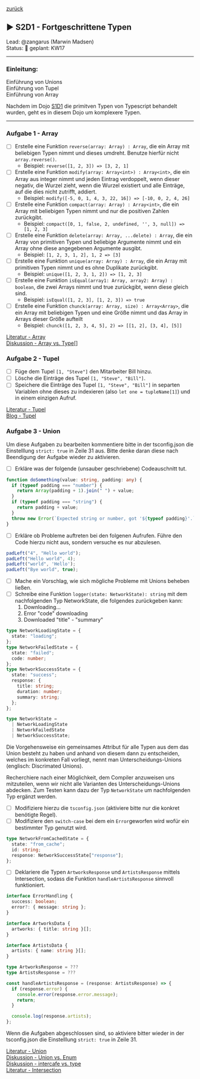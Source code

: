[zurück](../README.md)

## :arrow_forward: S2D1 - Fortgeschrittene Typen
Lead: @zangarus (Marwin Madsen)  
Status: :construction:
geplant: KW17  

---
### Einleitung:

Einführung von Unions  
Einführung von Tupel  
Einführung von Array  

Nachdem im Dojo [S1D1](../section1/S1D1/README.md) die primitven Typen von Typescript behandelt wurden, geht es in diesem Dojo um komplexere Typen.

---
### Aufgabe 1 - Array

- [ ] Erstelle eine Funktion `reverse(array: Array) : Array`, die ein Array mit beliebigen Typen nimmt und dieses umdreht. Benutze hierfür nicht `array.reverse()`.  
  - Beispiel: `reverse([1, 2, 3]) => [3, 2, 1]`
- [ ] Erstelle eine Funktion `modify(array: Array<int>) : Array<int>`, die ein Array aus integer nimmt und jeden Eintrag verdoppelt, wenn dieser negativ, die Wurzel zieht, wenn die Wurzel existiert und alle Einträge, auf die dies nicht zutrifft, addiert.  
  - Beispiel: `modify([-5, 0, 1, 4, 3, 22, 16]) => [-10, 0, 2, 4, 26]`
- [ ] Erstelle eine Funktion `compact(array: Array) : Array<int>`, die ein Array mit beliebigen Typen nimmt und nur die positiven Zahlen zurückgibt.  
  - Beispiel: `compact([0, 1, false, 2, undefined, '', 3, null]) => [1, 2, 3]`
- [ ] Erstelle eine Funktion `delete(array: Array, ...delete) : Array`, die ein Array von primitiven Typen und beliebige Argumente nimmt und ein Array ohne diese angegebenen Argumente ausgibt.  
  - Beispiel: `[1, 2, 3, 1, 2], 1, 2 => [3]`
- [ ] Erstelle eine Funktion `unique(array: Array) : Array`, die ein Array mit primitiven Typen nimmt und es ohne Duplikate zurückgibt.  
  - Beispiel: `unique([1, 2, 3, 1, 2]) => [1, 2, 3]`
- [ ] Erstelle eine Funktion `isEqual(array1: Array, array2: Array) : boolean`, die zwei Arrays nimmt und true zurückgibt, wenn diese gleich sind.  
  - Beispiel: `isEqual([1, 2, 3], [1, 2, 3]) => true`
- [ ] Erstelle eine Funktion `chunck(array: Array, size) : Array<Array>`, die ein Array mit beliebigen Typen und eine Größe nimmt und das Array in Arrays dieser Größe aufteilt
  - Beispiel: `chunck([1, 2, 3, 4, 5], 2) => [[1, 2], [3, 4], [5]]`

[Literatur - Array](https://www.tutorialspoint.com/typescript/typescript_arrays.htm)  
[Diskussion - Array<Type> vs. Type[]](https://stackoverflow.com/questions/36842158/arraytype-vs-type-in-typescript)

### Aufgabe 2 - Tupel

- [ ] Füge dem Tupel `[1, "Steve"]` den Mitarbeiter Bill hinzu.
- [ ] Lösche die Einträge des Tupel `[1, "Steve", "Bill"]`.
- [ ] Speichere die Einträge des Tupel `[1, "Steve", "Bill"]` in separten Variablen ohne dieses zu indexieren (also `let one = tupleName[1]`) und in einem einzigen Aufruf.

[Literatur - Tupel](https://www.typescriptlang.org/docs/handbook/2/objects.html#tuple-types)  
[Blog - Tupel](https://auth0.com/blog/typescript-3-exploring-tuples-the-unknown-type/)

### Aufgabe 3 - Union

Um diese Aufgaben zu bearbeiten kommentiere bitte in der tsconfig.json die Einstelllung `strict: true` in Zeile 31 aus. Bitte denke daran diese nach Beendigung der Aufgabe wieder zu aktivieren.

- [ ] Erkläre was der folgende (unsauber geschriebene) Codeauschnitt tut.

```typescript
function doSomething(value: string, padding: any) {
  if (typeof padding === "number") {
    return Array(padding + 1).join(" ") + value;
  }
  if (typeof padding === "string") {
    return padding + value;
  }
  throw new Error(`Expected string or number, got '${typeof padding}'.`);
}
```

- [ ] Erkläre ob Probleme auftreten bei den folgenen Aufrufen. Führe den Code hierzu nicht aus, sondern versuche es nur abzulesen.

```typescript
padLeft("4", "Hello world");
padLeft("Hello world", 4);
padLeft("world", 'Hello');
padLeft("Bye world", true);
```

- [ ] Mache ein Vorschlag, wie sich mögliche Probleme mit Unions beheben ließen.
- [ ] Schreibe eine Funktion `logger(state: NetworkState): string` mit dem nachfolgenden Typ NetworkState, die folgendes zurückgeben kann:
  1. Downloading...
  2. Error "code" downloading
  3. Downloaded "title" - "summary"

```typescript
type NetworkLoadingState = {
  state: "loading";
};
type NetworkFailedState = {
  state: "failed";
  code: number;
};
type NetworkSuccessState = {
  state: "success";
  response: {
    title: string;
    duration: number;
    summary: string;
  };
};

type NetworkState =
  | NetworkLoadingState
  | NetworkFailedState
  | NetworkSuccessState;
```

Die Vorgehensweise ein gemeinsames Attribut für alle Typen aus dem das Union besteht zu haben und anhand von diesem dann zu entscheiden, welches im konkreten Fall vorliegt, nennt man Unterscheidungs-Unions (englisch: Discrimated Unions).

Recherchiere nach einer Möglichkeit, dem Compiler anzuweisen uns mitzuteilen, wenn wir nicht alle Varianten des Unterscheidungs-Unions abdecken. Zum Testen kann dazu der Typ `NetworkState` um nachfolgenden Typ ergänzt werden.
- [ ] Modifiziere hierzu die `tsconfig.json` (aktiviere bitte nur die konkret benötigte Regel). 
- [ ] Modifiziere den `switch-case` bei dem ein `Error`geworfen wird wofür ein bestimmter Typ genutzt wird.

```typescript
type NetworkFromCachedState = {
  state: "from_cache";
  id: string;
  response: NetworkSuccessState["response"];
};
```

- [ ] Deklariere die Typen `ArtworksResponse` und `ArtistsResponse` mittels Intersection, sodass die Funktion `handleArtistsResponse` sinnvoll funktioniert.

```typescript
interface ErrorHandling {
  success: boolean;
  error?: { message: string };
}

interface ArtworksData {
  artworks: { title: string }[];
}

interface ArtistsData {
  artists: { name: string }[];
}

type ArtworksResponse = ???
type ArtistsResponse = ???

const handleArtistsResponse = (response: ArtistsResponse) => {
  if (response.error) {
    console.error(response.error.message);
    return;
  }

  console.log(response.artists);
};
```

Wenn die Aufgaben abgeschlossen sind, so aktiviere bitter wieder in der tsconfig.json die Einstelllung `strict: true` in Zeile 31.

[Literatur - Union](https://www.tutorialspoint.com/typescript/typescript_union.htm)  
[Diskussion - Union vs. Enum](https://stackoverflow.com/questions/40275832/typescript-has-unions-so-are-enums-redundant)  
[Diskussion - intercafe vs. type](https://stackoverflow.com/questions/37233735/typescript-interfaces-vs-types)  
[Literatur - Intersection](https://www.typescriptlang.org/docs/handbook/2/objects.html#intersection-types)